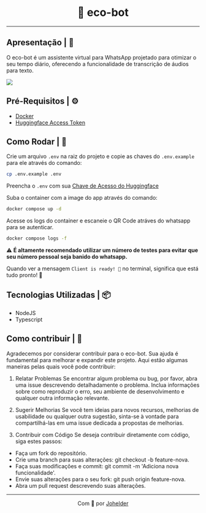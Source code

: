 <h1 align="center">🤖 eco-bot</h1>

---

## Apresentação | 📖

O eco-bot é um assistente virtual para WhatsApp projetado para otimizar o seu tempo diário, oferecendo a funcionalidade de transcrição de áudios para texto. 

![](./.github/doggo-presentation.png)

## Pré-Requisitos | ⚙️

- [Docker](https://docs.docker.com/get-docker/)
- [Huggingface Access Token](https://huggingface.co/docs/hub/security-tokens)

## Como Rodar | 🔨

Crie um arquivo `.env` na raiz do projeto e copie as chaves do `.env.example` para ele através do comando:

```bash
cp .env.example .env
```

Preencha o `.env` com sua [Chave de Acesso do Huggingface](https://huggingface.co/docs/hub/security-tokens)

Suba o container com a image do app através do comando:

```bash
docker compose up -d
```

Acesse os logs do container e escaneie o QR Code atráves do whatsapp para se autenticar.

```bash
docker compose logs -f
```

:warning: **É altamente recomendado utilizar um número de testes para evitar que seu número pessoal seja banido do whatsapp.** 

Quando ver a mensagem `Client is ready! 🚀` no terminal, significa que está tudo pronto! :tada:

## Tecnologias Utilizadas | 📦

- NodeJS
- Typescript

## Como contribuir | 🤝

Agradecemos por considerar contribuir para o eco-bot. Sua ajuda é fundamental para melhorar e expandir este projeto. Aqui estão algumas maneiras pelas quais você pode contribuir:

1. Relatar Problemas
Se encontrar algum problema ou bug, por favor, abra uma issue descrevendo detalhadamente o problema. Inclua informações sobre como reproduzir o erro, seu ambiente de desenvolvimento e qualquer outra informação relevante.

2. Sugerir Melhorias
Se você tem ideias para novos recursos, melhorias de usabilidade ou qualquer outra sugestão, sinta-se à vontade para compartilhá-las em uma issue dedicada a propostas de melhorias.

3. Contribuir com Código
Se deseja contribuir diretamente com código, siga estes passos:

- Faça um fork do repositório.
- Crie uma branch para suas alterações: git checkout -b feature-nova.
- Faça suas modificações e commit: git commit -m 'Adiciona nova funcionalidade'.
- Envie suas alterações para o seu fork: git push origin feature-nova.
- Abra um pull request descrevendo suas alterações.

---

<p align="center">Com 🧡 por <a href="https://www.linkedin.com/in/johelder/">Johelder</a></p>
